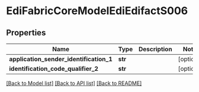 # EdiFabricCoreModelEdiEdifactS006

## Properties
Name | Type | Description | Notes
------------ | ------------- | ------------- | -------------
**application_sender_identification_1** | **str** |  | [optional] 
**identification_code_qualifier_2** | **str** |  | [optional] 

[[Back to Model list]](../README.md#documentation-for-models) [[Back to API list]](../README.md#documentation-for-api-endpoints) [[Back to README]](../README.md)


